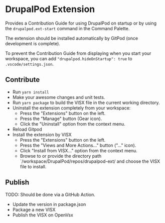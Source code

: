 # DrupalPod Extension

Provides a Contribution Guide for using DrupalPod on startup or by using the `drupalpod.ext-start` command in the Command Palette.

The extension should be installed automatically by GitPod (once development is complete).

To prevent the Contribution Guide from displaying when you start your workspace, you can add `"drupalpod.hideOnStartup": true` to `.vscode/settings.json`.

## Contribute

* Run `yarn install`
* Make your awesome changes and unit tests.
* Run `yarn package` to build the VISX file in the current working directory.
* Uninstall the extension completely from your workspace:
    * Press the "Extensions" button on the left.
    * Press the "Manage" button (Gear icon).
    * Click the "Uninstall" option from the context menu.
* Reload Gitpod
* Install the extension by VISX
    * Press the "Extensions" button on the left.
    * Press the "Views and More Actions..." button ("..." icon).
    * Click "Install from VISX..." option from the context menu.
    * Browse to or provide the directory path `/workspace/DrupalPod/repos/drupalpod-ext/ and choose the VISX file to install.

## Publish

TODO: Should be done via a GitHub Action.

* Update the version in package.json
* Package a new VISX
* Publish the VISX on OpenVsx

